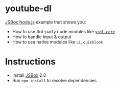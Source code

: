# youtube-dl

[JSBox Node.js](https://cyanzhong.github.io/jsbox-nodejs/#/en/) example that shows you:

- How to use 3rd-party node modules like [`ytdl-core`](https://www.npmjs.com/package/ytdl-core)
- How to handle input & output
- How to use native modules like `ui`, `quicklook`

# Instructions

- Install [JSBox](https://apps.apple.com/us/app/id1312014438) 2.0
- Run `npm install` to resolve dependencies
